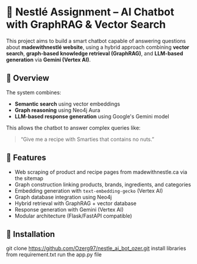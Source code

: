 # 🍫 Nestlé Assignment – AI Chatbot with GraphRAG & Vector Search

This project aims to build a smart chatbot capable of answering questions about **madewithnestlé website**, using a hybrid approach combining **vector search**, **graph-based knowledge retrieval (GraphRAG)**, and **LLM-based generation** via **Gemini (Vertex AI)**.

## 🧠 Overview

The system combines:
- **Semantic search** using vector embeddings
- **Graph reasoning** using Neo4j Aura 
- **LLM-based response generation** using Google's Gemini model

This allows the chatbot to answer complex queries like:
> “Give me a recipe with Smarties that contains no nuts.”

## 🚀 Features

- Web scraping of product and recipe pages from madewithnestle.ca via the sitemap
- Graph construction linking products, brands, ingredients, and categories
- Embedding generation with `text-embedding-gecko` (Vertex AI)
- Graph database integration using Neo4j
- Hybrid retrieval with GraphRAG + vector database
- Response generation with Gemini (Vertex AI)
- Modular architecture (Flask/FastAPI compatible)

## 🔧 Installation

git clone https://github.com/Ozerg97/nestle_ai_bot_ozer.git
install libraries from requirement.txt
run the app.py file

